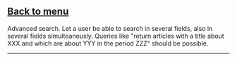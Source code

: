 [Back to menu](https://github.com/MichaelF89/MegaSearch/blob/master/Wiki/Menu)
------------------------------------------------------------------------------------------------------------------------------------------

Advanced search. Let a user be able to search in several fields, also in several fields simulteanously. Queries like "return articles with 
a title about XXX and which are about YYY in the period ZZZ" should be possible.

------------------------------------------------------------------------------------------------------------------------------------------
